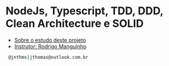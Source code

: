 # NodeJs, Typescript, TDD, DDD, Clean Architecture e SOLID

* [Sobre o estudo deste projeto](https://www.udemy.com/course/tdd-com-mango/)
* [Instrutor: Rodrigo Manguinho](https://github.com/rmanguinho)

```sh
 @jnthms|jthomas@outlook.com.br
```


